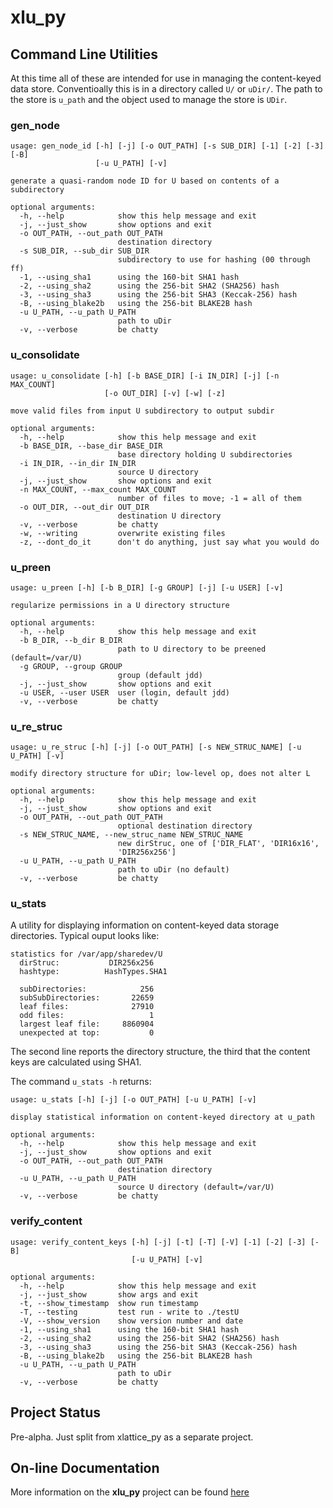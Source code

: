 # xlu_py

## Command Line Utilities

At this time all of these are intended for use in managing the
content-keyed data store.  Conventioally this is in a directory called
`U/` or `uDir/`.  The path to the store is `u_path` and the object used
to manage the store is `UDir`.

### gen_node

    usage: gen_node_id [-h] [-j] [-o OUT_PATH] [-s SUB_DIR] [-1] [-2] [-3] [-B]
                       [-u U_PATH] [-v]

    generate a quasi-random node ID for U based on contents of a subdirectory

    optional arguments:
      -h, --help            show this help message and exit
      -j, --just_show       show options and exit
      -o OUT_PATH, --out_path OUT_PATH
                            destination directory
      -s SUB_DIR, --sub_dir SUB_DIR
                            subdirectory to use for hashing (00 through ff)
      -1, --using_sha1      using the 160-bit SHA1 hash
      -2, --using_sha2      using the 256-bit SHA2 (SHA256) hash
      -3, --using_sha3      using the 256-bit SHA3 (Keccak-256) hash
      -B, --using_blake2b   using the 256-bit BLAKE2B hash
      -u U_PATH, --u_path U_PATH
                            path to uDir
      -v, --verbose         be chatty

### u_consolidate

    usage: u_consolidate [-h] [-b BASE_DIR] [-i IN_DIR] [-j] [-n MAX_COUNT]
                         [-o OUT_DIR] [-v] [-w] [-z]

    move valid files from input U subdirectory to output subdir

    optional arguments:
      -h, --help            show this help message and exit
      -b BASE_DIR, --base_dir BASE_DIR
                            base directory holding U subdirectories
      -i IN_DIR, --in_dir IN_DIR
                            source U directory
      -j, --just_show       show options and exit
      -n MAX_COUNT, --max_count MAX_COUNT
                            number of files to move; -1 = all of them
      -o OUT_DIR, --out_dir OUT_DIR
                            destination U directory
      -v, --verbose         be chatty
      -w, --writing         overwrite existing files
      -z, --dont_do_it      don't do anything, just say what you would do

### u_preen

    usage: u_preen [-h] [-b B_DIR] [-g GROUP] [-j] [-u USER] [-v]

    regularize permissions in a U directory structure

    optional arguments:
      -h, --help            show this help message and exit
      -b B_DIR, --b_dir B_DIR
                            path to U directory to be preened (default=/var/U)
      -g GROUP, --group GROUP
                            group (default jdd)
      -j, --just_show       show options and exit
      -u USER, --user USER  user (login, default jdd)
      -v, --verbose         be chatty

### u\_re_struc

    usage: u_re_struc [-h] [-j] [-o OUT_PATH] [-s NEW_STRUC_NAME] [-u U_PATH] [-v]

    modify directory structure for uDir; low-level op, does not alter L

    optional arguments:
      -h, --help            show this help message and exit
      -j, --just_show       show options and exit
      -o OUT_PATH, --out_path OUT_PATH
                            optional destination directory
      -s NEW_STRUC_NAME, --new_struc_name NEW_STRUC_NAME
                            new dirStruc, one of ['DIR_FLAT', 'DIR16x16',
                            'DIR256x256']
      -u U_PATH, --u_path U_PATH
                            path to uDir (no default)
      -v, --verbose         be chatty

### u_stats

A utility for displaying information on content-keyed data storage
directories.  Typical ouput looks like:

    statistics for /var/app/sharedev/U
      dirStruc:           DIR256x256
      hashtype:          HashTypes.SHA1

      subDirectories:            256
      subSubDirectories:       22659
      leaf files:              27910
      odd files:                   1
      largest leaf file:     8860904
      unexpected at top:           0

The second line reports the directory structure, the third that the
content keys are calculated using SHA1.

The command `u_stats -h` returns:

    usage: u_stats [-h] [-j] [-o OUT_PATH] [-u U_PATH] [-v]

    display statistical information on content-keyed directory at u_path

    optional arguments:
      -h, --help            show this help message and exit
      -j, --just_show       show options and exit
      -o OUT_PATH, --out_path OUT_PATH
                            destination directory
      -u U_PATH, --u_path U_PATH
                            source U directory (default=/var/U)
      -v, --verbose         be chatty

### verify_content

    usage: verify_content_keys [-h] [-j] [-t] [-T] [-V] [-1] [-2] [-3] [-B]
                               [-u U_PATH] [-v]

    optional arguments:
      -h, --help            show this help message and exit
      -j, --just_show       show args and exit
      -t, --show_timestamp  show run timestamp
      -T, --testing         test run - write to ./testU
      -V, --show_version    show version number and date
      -1, --using_sha1      using the 160-bit SHA1 hash
      -2, --using_sha2      using the 256-bit SHA2 (SHA256) hash
      -3, --using_sha3      using the 256-bit SHA3 (Keccak-256) hash
      -B, --using_blake2b   using the 256-bit BLAKE2B hash
      -u U_PATH, --u_path U_PATH
                            path to uDir
      -v, --verbose         be chatty


## Project Status

Pre-alpha.  Just split from xlattice_py as a separate project.

## On-line Documentation

More information on the **xlu_py** project can be found
[here](https://jddixon.github.io/xlu_py)
